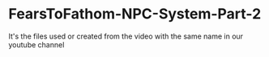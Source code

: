 # FearsToFathom-NPC-System-Part-2
It's the files used or created from the video with the same name in our youtube channel
